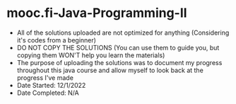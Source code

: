 # mooc.fi-Java-Programming-II
- All of the solutions uploaded are not optimized for anything (Considering it's codes from a beginner)
- DO NOT COPY THE SOLUTIONS (You can use them to guide you, but copying them WON'T help you learn the materials)
- The purpose of uploading the solutions was to document my progress throughout this java course and allow myself to look back at the progress I've made
- Date Started: 12/1/2022
- Date Completed: N/A
